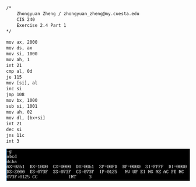 ```
/*
    Zhongyuan Zheng / zhongyuan_zheng@my.cuesta.edu
    CIS 240
    Exercise 2.4 Part 1
*/
```

```
mov ax, 2000
mov ds, ax
mov si, 1000
mov ah, 1
int 21
cmp al, 0d
je 115
mov [si], al
inc si
jmp 108
mov bx, 1000
sub si, 1001
mov ah, 02
mov dl, [bx+si]
int 21
dec si
jns 11c
int 3
```

![screenshot](../assets/ex2_4_1.PNG)
